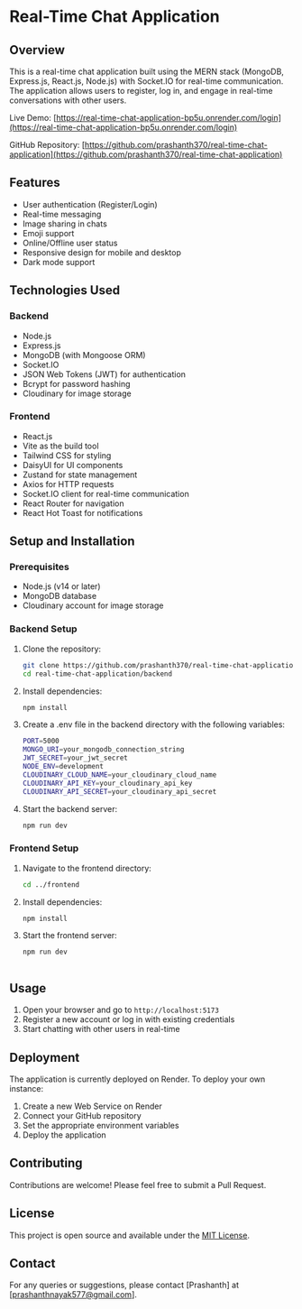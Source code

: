 # Real-Time Chat Application

## Overview

This is a real-time chat application built using the MERN stack (MongoDB, Express.js, React.js, Node.js) with Socket.IO for real-time communication. The application allows users to register, log in, and engage in real-time conversations with other users.

Live Demo: [https://real-time-chat-application-bp5u.onrender.com/login](https://real-time-chat-application-bp5u.onrender.com/login)

GitHub Repository: [https://github.com/prashanth370/real-time-chat-application](https://github.com/prashanth370/real-time-chat-application)

## Features

- User authentication (Register/Login)
- Real-time messaging
- Image sharing in chats
- Emoji support
- Online/Offline user status
- Responsive design for mobile and desktop
- Dark mode support

## Technologies Used

### Backend
- Node.js
- Express.js
- MongoDB (with Mongoose ORM)
- Socket.IO
- JSON Web Tokens (JWT) for authentication
- Bcrypt for password hashing
- Cloudinary for image storage

### Frontend
- React.js
- Vite as the build tool
- Tailwind CSS for styling
- DaisyUI for UI components
- Zustand for state management
- Axios for HTTP requests
- Socket.IO client for real-time communication
- React Router for navigation
- React Hot Toast for notifications

## Setup and Installation

### Prerequisites
- Node.js (v14 or later)
- MongoDB database
- Cloudinary account for image storage

### Backend Setup
1. Clone the repository:
   ```bash
   git clone https://github.com/prashanth370/real-time-chat-application.git
   cd real-time-chat-application/backend

2. Install dependencies:
   ```bash
   npm install

3. Create a .env file in the backend directory with the following variables:
   ```bash
   PORT=5000
   MONGO_URI=your_mongodb_connection_string
   JWT_SECRET=your_jwt_secret
   NODE_ENV=development
   CLOUDINARY_CLOUD_NAME=your_cloudinary_cloud_name
   CLOUDINARY_API_KEY=your_cloudinary_api_key
   CLOUDINARY_API_SECRET=your_cloudinary_api_secret

4. Start the backend server:
   ```bash
   npm run dev

### Frontend Setup
1. Navigate to the frontend directory:
   ```bash
   cd ../frontend

2. Install dependencies:
   ```bash
   npm install

3. Start the frontend server:
   ```bash
   npm run dev



## Usage

1. Open your browser and go to `http://localhost:5173`
2. Register a new account or log in with existing credentials
3. Start chatting with other users in real-time

## Deployment

The application is currently deployed on Render. To deploy your own instance:

1. Create a new Web Service on Render
2. Connect your GitHub repository
3. Set the appropriate environment variables
4. Deploy the application

## Contributing

Contributions are welcome! Please feel free to submit a Pull Request.

## License

This project is open source and available under the [MIT License](LICENSE).

## Contact

For any queries or suggestions, please contact [Prashanth] at [prashanthnayak577@gmail.com].

